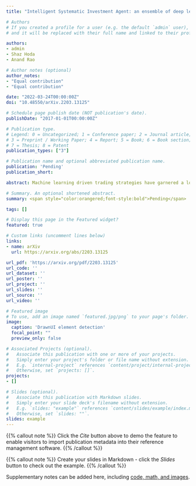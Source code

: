 ```yaml
---
title: "Intelligent Systematic Investment Agent: an ensemble of deep learning and evolutionary strategies"

# Authors
# If you created a profile for a user (e.g. the default `admin` user), write the username (folder name) here 
# and it will be replaced with their full name and linked to their profile.

authors:
- admin
- Shaz Hoda
- Anand Rao

# Author notes (optional)
author_notes:
- "Equal contribution"
- "Equal contribution"

date: "2022-03-24T00:00:00Z"
doi: "10.48550/arXiv.2203.13125"

# Schedule page publish date (NOT publication's date).
publishDate: "2017-01-01T00:00:00Z"

# Publication type.
# Legend: 0 = Uncategorized; 1 = Conference paper; 2 = Journal article;
# 3 = Preprint / Working Paper; 4 = Report; 5 = Book; 6 = Book section;
# 7 = Thesis; 8 = Patent
publication_types: ["3"]

# Publication name and optional abbreviated publication name.
publication: 'Pending'
publication_short: 

abstract: Machine learning driven trading strategies have garnered a lot of interest over the past few years. There is, however, limited consensus on the ideal approach for the development of such trading strategies. Further, most literature has focused on trading strategies for short-term trading, with little or no focus on strategies that attempt to build long-term wealth. Our paper proposes a new approach for developing long-term investment strategies using an ensemble of evolutionary algorithms and a deep learning model by taking a series of short-term purchase decisions. Our methodology focuses on building long-term wealth by improving systematic investment planning (SIP) decisions on Exchange Traded Funds (ETF) over a period of time. We provide empirical evidence of superior performance (around 1% higher returns) using our ensemble approach as compared to the traditional daily systematic investment practice on a given ETF. Our results are based on live trading decisions made by our algorithm and executed on the Robinhood trading platform.

# Summary. An optional shortened abstract.
summary: <span style="color:orangered;font-style:bold">Pending</span>

tags: []

# Display this page in the Featured widget?
featured: true

# Custom links (uncomment lines below)
links:
- name: arXiv
  url: https://arxiv.org/abs/2203.13125

url_pdf: 'https://arxiv.org/pdf/2203.13125'
url_code: ''
url_dataset: ''
url_poster: ''
url_project: ''
url_slides: ''
url_source: ''
url_video: ''

# Featured image
# To use, add an image named `featured.jpg/png` to your page's folder. 
image:
  caption: 'DrawnUI element detection'
  focal_point: ""
  preview_only: false

# Associated Projects (optional).
#   Associate this publication with one or more of your projects.
#   Simply enter your project's folder or file name without extension.
#   E.g. `internal-project` references `content/project/internal-project/index.md`.
#   Otherwise, set `projects: []`.
projects:
- []

# Slides (optional).
#   Associate this publication with Markdown slides.
#   Simply enter your slide deck's filename without extension.
#   E.g. `slides: "example"` references `content/slides/example/index.md`.
#   Otherwise, set `slides: ""`.
slides: example
---
```


{{% callout note %}}
Click the *Cite* button above to demo the feature to enable visitors to import publication metadata into their reference management software.
{{% /callout %}}

{{% callout note %}}
Create your slides in Markdown - click the *Slides* button to check out the example.
{{% /callout %}}

Supplementary notes can be added here, including [code, math, and images](https://wowchemy.com/docs/writing-markdown-latex/).
